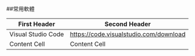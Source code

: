 ##常用軟體

| First Header  | Second Header |
| ------------- | ------------- |
| Visual Studio Code | https://code.visualstudio.com/download  |
| Content Cell  | Content Cell  
